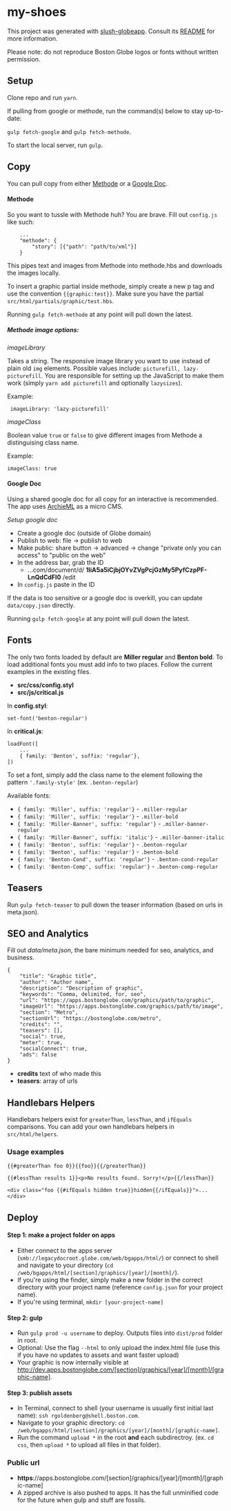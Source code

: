 # my-shoes

This project was generated with [slush-globeapp](https://github.com/BostonGlobe/slush-globeapp). Consult its [README](https://github.com/BostonGlobe/slush-globeapp) for more information.

Please note: do not reproduce Boston Globe logos or fonts without written permission.

## Setup
Clone repo and run `yarn`.

If pulling from google or methode, run the command(s) below to stay up-to-date:

`gulp fetch-google` and `gulp fetch-methode`.

To start the local server, run `gulp`.

## Copy

You can pull copy from either [Methode](#methode) or a [Google Doc](#google-doc).

#### Methode
So you want to tussle with Methode huh? You are brave. Fill out `config.js` like such:

```
	...
	"methode": {
		"story": [{"path": "path/to/xml"}]
	}

```

This pipes text and images from Methode into methode.hbs and downloads the images locally.

To insert a graphic partial inside methode, simply create a new p tag and use the convention `{{graphic:test}}`. Make sure you have the partial `src/html/partials/graphic/test.hbs`.

Running `gulp fetch-methode` at any point will pull down the latest.

##### Methode image options:

*imageLibrary*

Takes a string. The responsive image library you want to use instead of plain old ```img``` elements. Possible values include: ```picturefill, lazy-picturefill```. You are responsible for setting up the JavaScript to make them work (simply `yarn add picturefill` and optionally `lazysizes`).

Example:

``` imageLibrary: 'lazy-picturefill'```

*imageClass*

Boolean value `true` or `false` to give different images from Methode a distinguising class name.

Example:

``` imageClass: true ```

#### Google Doc
Using a shared google doc for all copy for an interactive is recommended. The app uses [ArchieML](http://archieml.org) as a micro CMS.

*Setup google doc*
- Create a google doc (outside of Globe domain)
- Publish to web: file -> publish to web
- Make public: share button -> advanced -> change "private only you can access" to "public on the web"
- In the address bar, grab the ID
	- ...com/document/d/ **1IiA5a5iCjbjOYvZVgPcjGzMy5PyfCzpPF-LnQdCdFI0** /edit
- In `config.js` paste in the ID

If the data is too sensitive or a google doc is overkill, you can update `data/copy.json` directly.

Running `gulp fetch-google` at any point will pull down the latest.

## Fonts
The only two fonts loaded by default are **Miller regular** and **Benton bold**. To load additional fonts you must add info to two places. Follow the current examples in the existing files.
* **src/css/config.styl**
* **src/js/critical.js**

In **config.styl**:
```
set-font('benton-regular')
```

In **critical.js**:
```
loadFont([
	...
	{ family: 'Benton', suffix: 'regular'},
])
```
To set a font, simply add the class name to the element following the pattern `'.family-style'` (ex. `.benton-regular`)

Available fonts:
* `{ family: 'Miller', suffix: 'regular'}` - `.miller-regular`
* `{ family: 'Miller', suffix: 'regular'}` - `.miller-bold`
* `{ family: 'Miller-Banner', suffix: 'regular'}` - `.miller-banner-regular`
* `{ family: 'Miller-Banner', suffix: 'italic'}` - `.miller-banner-italic`
* `{ family: 'Benton', suffix: 'regular'}` - `.benton-regular`
* `{ family: 'Benton', suffix: 'regular'}` - `.benton-bold`
* `{ family: 'Benton-Cond', suffix: 'regular'}` - `.benton-cond-regular`
* `{ family: 'Benton-Comp', suffix: 'regular'}` - `.benton-comp-regular`

## Teasers
Run `gulp fetch-teaser` to pull down the teaser information (based on urls in meta.json).

## SEO and Analytics
Fill out *data/meta.json*, the bare minimum needed for seo, analytics, and business.

```
{
	"title": "Graphic title",
	"author": "Author name",
	"description": "Description of graphic",
	"keywords": "Comma, delimited, for, seo",
	"url": "https://apps.bostonglobe.com/graphics/path/to/graphic",
	"imageUrl": "https://apps.bostonglobe.com/graphics/path/to/image",
	"section": "Metro",
	"sectionUrl": "https://bostonglobe.com/metro",
	"credits": "",
	"teasers": [],
	"social": true,
	"meter": true,
	"socialConnect": true,
	"ads": false
}
```

* **credits** text of who made this
* **teasers**: array of urls

## Handlebars Helpers
Handlebars helpers exist for `greaterThan`, `lessThan`, and `ifEquals` comparisons. You can add your own handlebars helpers in `src/html/helpers`.

### Usage examples

```
{{#greaterThan foo 0}}{{foo}}{{/greaterThan}}
```

```
{{#lessThan results 1}}<p>No results found. Sorry!</p>{{/lessThan}}
```

```
<div class="foo {{#ifEquals hidden true}}hidden{{/ifEquals}}">...</div>
```

## Deploy
#### Step 1: make a project folder on apps
- Either connect to the apps server (`smb://legacydocroot.globe.com/web/bgapps/html/`) or connect to shell and navigate to your directory (`cd /web/bgapps/html/[section]/graphics/[year]/[month]/`).
- If you're using the finder, simply make a new folder in the correct directory with your project name (reference `config.json` for your project name).
- If you're using terminal, `mkdir [your-project-name]`

#### Step 2: gulp
- Run `gulp prod -u username` to deploy. Outputs files into `dist/prod` folder in root.
- Optional: Use the flag `--html` to only upload the index.html file (use this if you have no updates to assets and want faster upload)
- Your graphic is now internally visible at http://dev.apps.bostonglobe.com/[section]/graphics/[year]/[month]/[graphic-name].

#### Step 3: publish assets
- In Terminal, connect to shell (your username is usually first initial last name): `ssh rgoldenberg@shell.boston.com`.
- Navigate to your graphic directory: `cd /web/bgapps/html/[section]/graphics/[year]/[month]/[graphic-name]`.
- Run the command `upload *` in the root **and** each subdirectroy. (ex. `cd css`, then `upload *` to upload all files in that folder).

### Public url
- **https**://apps.bostonglobe.com/[section]/graphics/[year]/[month]/[graphic-name]
- A zipped archive is also pushed to apps. It has the full unminified code for the future when gulp and stuff are fossils.
